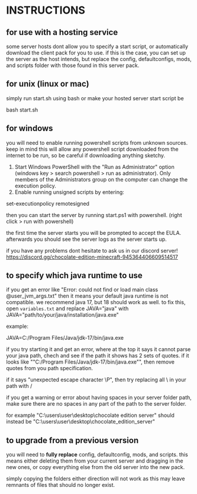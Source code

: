 # INSTRUCTIONS

## for use with a hosting service

some server hosts dont allow you to specify a start script, or automatically download the client pack for you to use. if this is the case, you can set up the server as the host intends, but replace the config, defaultconfigs, mods, and scripts folder with those found in this server pack.

## for unix (linux or mac)

simply run start.sh using bash or make your hosted server start script be

bash start.sh

## for windows

you will need to enable running powershell scripts from unknown sources. keep in mind this will allow any powershell script downloaded from the internet to be run, so be careful if downloading anything sketchy.

1. Start Windows PowerShell with the "Run as Administrator" option (windows key > search powershell > run as administrator). Only members of the Administrators group on the computer can change the execution policy.
2. Enable running unsigned scripts by entering:

set-executionpolicy remotesigned

then you can start the server by running start.ps1 with powershell. (right click > run with powershell)

the first time the server starts you will be prompted to accept the EULA. afterwards you should see the server logs as the server starts up.

if you have any problems dont hesitate to ask us in our discord server! https://discord.gg/chocolate-edition-minecraft-945364406609514517

## to specify which java runtime to use

if you get an error like  "Error: could not find or load main class @user_jvm_args.txt"
then it means your default java runtime is not compatible. we recommend java 17, but 18 should work as well. to fix this, open `variables.txt` and replace JAVA="java" with
JAVA="path/to/your/java/installation/java.exe"

example:

JAVA=C:/Program Files/Java/jdk-17/bin/java.exe

if you try starting it and get an error, where at the top it says it cannot parse your java path, chech and see if the path it shows has 2 sets of quotes. if it looks like ""C:/Program Files/Java/jdk-17/bin/java.exe"", then remove quotes from you path specification.

if it says "unexpected escape character \P", then try replacing all \ in your path with /

if you get a warning or error about having spaces in your server folder path, make sure there are no spaces in any part of the path to the server folder.

for example
"C:\users\user\desktop\chocolate edition server"
should instead be
"C:\users\user\desktop\chocolate_edition_server"

## to upgrade from a previous version

you will need to **fully replace** config, defaultconfig, mods, and scripts. this means either deleting them from your current server and dragging in the new ones, or copy everything else from the old server into the new pack.

simply copying the folders either direction will not work as this may leave remnants of files that should no longer exist.